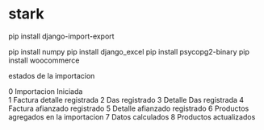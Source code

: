 # stark

pip install django-import-export

pip install numpy
pip install django_excel 
pip install psycopg2-binary
pip install woocommerce

estados de la importacion

0 Importacion Iniciada                                
1 Factura detalle registrada
2 Das registrado
3 Detalle Das registrada
4 Factura afianzado registrado
5 Detalle afianzado registrado
6 Productos agregados en la importacion
7 Datos calculados
8 Productos actualizados


